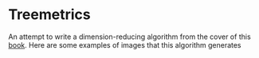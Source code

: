 # Treemetrics

An attempt to write a dimension-reducing algorithm from the cover of this [book](https://www.designofapproxalgs.com/book.pdf). 
Here are some examples of images that this algorithm generates



